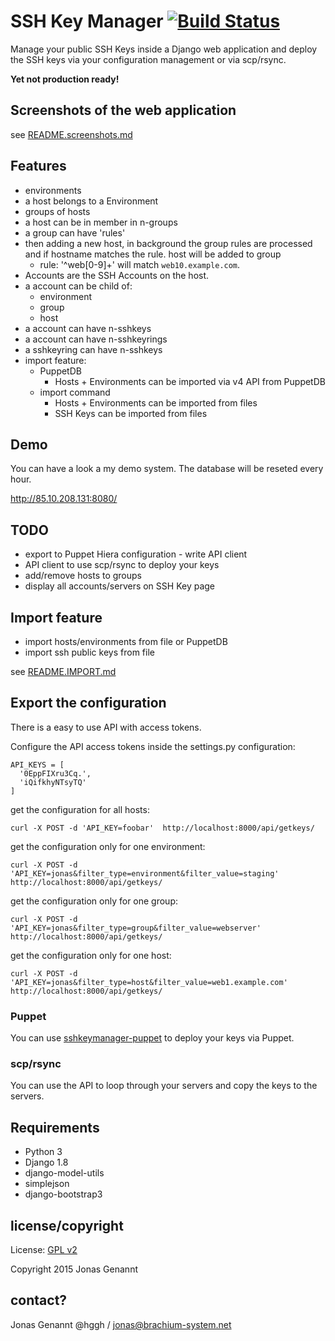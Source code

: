 # SSH Key Manager  [![Build Status](https://api.travis-ci.org/hggh/sshkeymanager-django.svg)](https://travis-ci.org/hggh/sshkeymanager-django)

Manage your public SSH Keys inside a Django web application and deploy the SSH keys via your configuration management or via scp/rsync.

**Yet not production ready!**


## Screenshots of the web application


see [README.screenshots.md](https://github.com/hggh/sshkeymanager-django/blob/master/README.screenshots.md)


## Features

 * environments
 * a host belongs to a Environment
 * groups of hosts
 * a host can be in member in n-groups
 * a group can have 'rules'
 * then adding a new host, in background the group rules are processed and if hostname matches the rule. host will be added to group
   * rule: '^web[0-9]+' will match ``web10.example.com``.
 * Accounts are the SSH Accounts on the host.
 * a account can be child of:
   * environment
   * group
   * host
 * a account can have n-sshkeys
 * a account can have n-sshkeyrings
 * a sshkeyring can have n-sshkeys
 * import feature:
   * PuppetDB
     * Hosts + Environments can be imported via v4 API from PuppetDB
   * import command
     * Hosts + Environments can be imported from files
     * SSH Keys can be imported from files


## Demo

You can have a look a my demo system. The database will be reseted every hour.

http://85.10.208.131:8080/

## TODO

* export to Puppet Hiera configuration - write API client
* API client to use scp/rsync to deploy your keys
* add/remove hosts to groups
* display all accounts/servers on SSH Key page

## Import feature

* import hosts/environments from file or PuppetDB
* import ssh public keys from file

see [README.IMPORT.md](https://github.com/hggh/sshkeymanager-django/blob/master/README.IMPORT.md)

## Export the configuration

There is a easy to use API with access tokens.

Configure the API access tokens inside the settings.py configuration:

    API_KEYS = [
      '0EppFIXru3Cq.',
      'iQifkhyNTsyTQ'
    ]


get the configuration for all hosts:

    curl -X POST -d 'API_KEY=foobar'  http://localhost:8000/api/getkeys/

get the configuration only for one environment:

    curl -X POST -d 'API_KEY=jonas&filter_type=environment&filter_value=staging'  http://localhost:8000/api/getkeys/


get the configuration only for one group:

    curl -X POST -d 'API_KEY=jonas&filter_type=group&filter_value=webserver'  http://localhost:8000/api/getkeys/

get the configuration only for one host:

    curl -X POST -d 'API_KEY=jonas&filter_type=host&filter_value=web1.example.com'  http://localhost:8000/api/getkeys/


### Puppet

You can use [sshkeymanager-puppet](https://github.com/hggh/sshkeymanager-puppet) to deploy your keys via Puppet.


### scp/rsync

You can use the API to loop through your servers and copy the keys to the servers.


## Requirements

* Python 3
* Django 1.8
* django-model-utils
* simplejson
* django-bootstrap3

## license/copyright

License: [GPL v2](https://github.com/hggh/sshkeymanager-django/blob/master/LICENSE.txt)

Copyright 2015 Jonas Genannt


## contact?

Jonas Genannt @hggh / jonas@brachium-system.net
